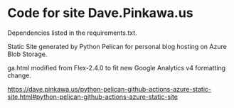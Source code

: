 # Code for site Dave.Pinkawa.us

Dependencies listed in the requirements.txt.

Static Site generated by Python Pelican for personal blog hosting on Azure Blob Storage.

ga.html modified from Flex-2.4.0 to fit new Google Analytics v4 formatting change.

https://dave.pinkawa.us/python-pelican-github-actions-azure-static-site.html#python-pelican-github-actions-azure-static-site
